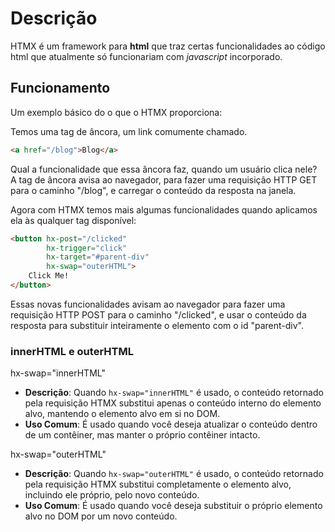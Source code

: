 # Descrição
HTMX é um framework para **html** que traz certas funcionalidades ao código html que atualmente só funcionariam com *javascript* incorporado.

## Funcionamento
Um exemplo básico do o que o HTMX proporciona:

Temos uma tag de âncora, um link comumente chamado.
```html
<a href="/blog">Blog</a>
```

Qual a funcionalidade que essa âncora faz, quando um usuário clica nele? A tag de âncora avisa ao navegador, para fazer uma requisição HTTP GET para o caminho "/blog", e carregar o conteúdo da resposta na janela.

Agora com HTMX temos mais algumas funcionalidades quando aplicamos ela às qualquer tag disponível:
```html
<button hx-post="/clicked" 
        hx-trigger="click" 
        hx-target="#parent-div" 
        hx-swap="outerHTML">
    Click Me!
</button>
```

Essas novas funcionalidades avisam ao navegador para fazer uma requisição HTTP POST para o caminho "/clicked", e usar o conteúdo da resposta para substituir inteiramente o elemento com o id "parent-div".

### innerHTML e outerHTML

hx-swap="innerHTML"
- **Descrição**: Quando `hx-swap="innerHTML"` é usado, o conteúdo retornado pela requisição HTMX substitui apenas o conteúdo interno do elemento alvo, mantendo o elemento alvo em si no DOM.
- **Uso Comum**: É usado quando você deseja atualizar o conteúdo dentro de um contêiner, mas manter o próprio contêiner intacto.

hx-swap="outerHTML"
- **Descrição**: Quando `hx-swap="outerHTML"` é usado, o conteúdo retornado pela requisição HTMX substitui completamente o elemento alvo, incluindo ele próprio, pelo novo conteúdo.
- **Uso Comum**: É usado quando você deseja substituir o próprio elemento alvo no DOM por um novo conteúdo.